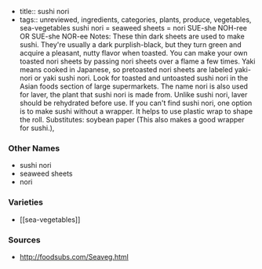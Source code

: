 - title:: sushi nori
- tags:: unreviewed, ingredients, categories, plants, produce, vegetables, sea-vegetables
sushi nori = seaweed sheets = nori SUE-she NOH-ree OR SUE-she NOR-ee Notes: These thin dark sheets are used to make sushi. They're usually a dark purplish-black, but they turn green and acquire a pleasant, nutty flavor when toasted. You can make your own toasted nori sheets by passing nori sheets over a flame a few times. Yaki means cooked in Japanese, so pretoasted nori sheets are labeled yaki-nori or yaki sushi nori. Look for toasted and untoasted sushi nori in the Asian foods section of large supermarkets. The name nori is also used for laver, the plant that sushi nori is made from. Unlike sushi nori, laver should be rehydrated before use. If you can't find sushi nori, one option is to make sushi without a wrapper. It helps to use plastic wrap to shape the roll. Substitutes: soybean paper (This also makes a good wrapper for sushi.),

### Other Names

* sushi nori
* seaweed sheets
* nori

### Varieties

* [[sea-vegetables]]

### Sources
* http://foodsubs.com/Seaveg.html
